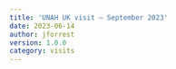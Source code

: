```yaml
---
title: 'UNAH UK visit – September 2023'
date: 2023-06-14
author: jforrest
version: 1.0.0
category: visits
---
```


